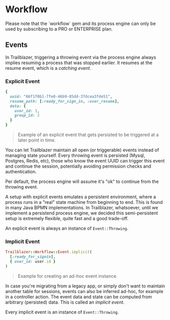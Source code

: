 # Workflow

[//]: # "FIXME - add a link"
<aside class="notice">
Please note that the `workflow` gem and its process engine can only be used by subscribing to a PRO or ENTERPRISE plan.
</aside>

## Events

In Trailblazer, triggering a throwing event via the process engine always implies resuming a process that was stopped earlier. It resumes at the resume event, which is a _catching event_.


### Explicit Event

```ruby
{
  uuid: "66f1f0b1-7fe0-46b9-85dd-37dcea3fde51",
  resume_path: [:ready_for_sign_in, :user_resume],
  data: {
    user_id: 1,
    group_id: 2
  }
}
```

> Example of an explicit event that gets persisted to be triggered at a later point in time.

You can let Trailblazer maintain all open (or triggerable) events instead of managing state yourself. Every throwing event is persisted (Mysql, Postgres, Redis, etc), those who know the event UUID can trigger this event and continue the session, potentially avoiding permission checks and authentication.

Per default, the process engine will assume it's "ok" to continue from the throwing event.


A setup with explicit events emulates a persistent environment, where a process runs in a "real" state machine from beginning to end. This is found in many Java BPMN implementations. In Trailblazer, whatsoever, until we implement a persistend process engine, we decided this semi-persistent setup is extremely flexible, quite fast and a good trade-off.

An explicit event is always an instance of `Event::Throwing`.


### Implicit Event

```ruby
Trailblazer::Workflow::Event.implicit(
  [:ready_for_signin],
  { user_id: user.id }
)
```

> Example for creating an ad-hoc event instance.


In case you're migrating from a legacy app, or simply don't want to maintain another table for sessions, events can also be inferred ad-hoc, for example in a controller action. The event data and state can be computed from arbitrary (persisted) data. This is called an _implicit event_.

Every implicit event is an instance of `Event::Throwing`.
